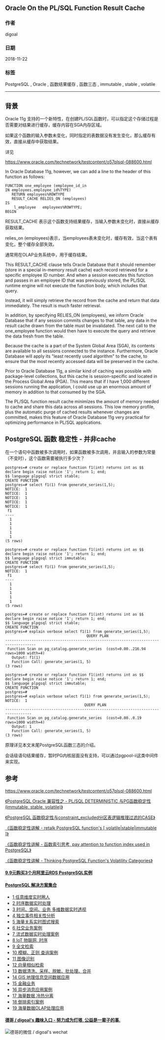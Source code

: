 ## Oracle On the PL/SQL Function Result Cache  
                                                                                   
### 作者                                                                                   
digoal                                                                                   
                                                                                   
### 日期                                                                                   
2018-11-22                                                                               
                                                                                   
### 标签                                                                                   
PostgreSQL , Oracle , 函数结果缓存 , 函数三态 , immutable , stable , volatile        
                                                                                   
----                                                                                   
                                                                                   
## 背景  
Oracle 11g 支持的一个新特性，在创建PL/SQL函数时，可以指定这个存储过程是否需要对结果进行缓存，缓存内容在SGA内存区域。  
  
如果这个函数的输入参数未变化，同时指定的表数据没有发生变化，那么缓存有效，直接从缓存中获取结果。  
  
详见  
  
https://www.oracle.com/technetwork/testcontent/o57plsql-088600.html  
  
In Oracle Database 11g, however, we can add a line to the header of this function as follows:    
  
```  
FUNCTION one_employee (employee_id_in   
IN employees.employee_id%TYPE)  
   RETURN employees%ROWTYPE  
   RESULT_CACHE RELIES_ON (employees)  
IS  
    l_employee   employees%ROWTYPE;  
BEGIN  
```  
  
RESULT_CACHE 表示这个函数支持结果缓存，当输入参数未变化时，直接从缓存获取结果。  
  
relies_on (employees)表示，当employees表未变化时，缓存有效，当这个表有变化，整个缓存全部失效。  
  
通常用在OLAP业务系统中，用于缓存结果。  
   
This RESULT_CACHE clause tells Oracle Database that it should remember (store in a special in-memory result cache) each record retrieved for a specific employee ID number. And when a session executes this function and passes in an employee ID that was previously stored, the PL/SQL runtime engine will not execute the function body, which includes that query.  
  
Instead, it will simply retrieve the record from the cache and return that data immediately. The result is much faster retrieval.  
  
In addition, by specifying RELIES_ON (employees), we inform Oracle Database that if any session commits changes to that table, any data in the result cache drawn from the table must be invalidated. The next call to the one_employee function would then have to execute the query and retrieve the data fresh from the table.  
  
Because the cache is a part of the System Global Area (SGA), its contents are available to all sessions connected to the instance. Furthermore, Oracle Database will apply its "least recently used algorithm" to the cache, to ensure that the most recently accessed data will be preserved in the cache.  
  
Prior to Oracle Database 11g, a similar kind of caching was possible with package-level collections, but this cache is session-specific and located in the Process Global Area (PGA). This means that if I have 1,000 different sessions running the application, I could use up an enormous amount of memory in addition to that consumed by the SGA.  
  
The PL/SQL function result cache minimizes the amount of memory needed to cache and share this data across all sessions. This low memory profile, plus the automatic purge of cached results whenever changes are committed, makes this feature of Oracle Database 11g very practical for optimizing performance in PL/SQL applications.  
  
## PostgreSQL 函数 稳定性 - 并非cache  
  
在一个语句中函数被多次调用时，如果函数被多次调用，并且输入的参数为常量（不变时），这个函数需要被执行多少次？  
  
```  
postgres=# create or replace function f1(int) returns int as $$  
declare begin raise notice '1'; return 1; end;  
$$ language plpgsql strict stable;  
CREATE FUNCTION  
postgres=# select f1(1) from generate_series(1,5);  
NOTICE:  1  
NOTICE:  1  
NOTICE:  1  
NOTICE:  1  
NOTICE:  1  
 f1   
----  
  1  
  1  
  1  
  1  
  1  
(5 rows)  
  
postgres=# create or replace function f1(int) returns int as $$  
declare begin raise notice '1'; return 1; end;  
$$ language plpgsql strict immutable;  
CREATE FUNCTION  
postgres=# select f1(1) from generate_series(1,5);  
NOTICE:  1  
 f1   
----  
  1  
  1  
  1  
  1  
  1  
(5 rows)  
```  
  
```  
postgres=# create or replace function f1(int) returns int as $$  
declare begin raise notice '1'; return 1; end;  
$$ language plpgsql strict stable;  
CREATE FUNCTION  
postgres=# explain verbose select f1(1) from generate_series(1,5);  
                                     QUERY PLAN                                       
------------------------------------------------------------------------------------  
 Function Scan on pg_catalog.generate_series  (cost=0.00..216.94 rows=1000 width=4)  
   Output: f1(1)  
   Function Call: generate_series(1, 5)  
(3 rows)  
  
postgres=# create or replace function f1(int) returns int as $$  
declare begin raise notice '1'; return 1; end;  
$$ language plpgsql strict immutable;  
CREATE FUNCTION  
postgres=#   
postgres=# explain verbose select f1(1) from generate_series(1,5);  
NOTICE:  1  
                                    QUERY PLAN                                      
----------------------------------------------------------------------------------  
 Function Scan on pg_catalog.generate_series  (cost=0.00..0.19 rows=1000 width=4)  
   Output: 1  
   Function Call: generate_series(1, 5)  
(3 rows)  
```  
  
原理详见本文末尾PostgreSQL函数三态的介绍。  
  
会话级语句结果缓存，暂时PG内核层面没有支持，可以通过pgpool-ii这类中间件来实现。  
  
## 参考  
https://www.oracle.com/technetwork/testcontent/o57plsql-088600.html  
  
[《PostgreSQL Oracle 兼容性之 - PL/SQL DETERMINISTIC 与PG函数稳定性(immutable, stable, volatile)》](../201804/20180410_01.md)    
  
[《PostgreSQL 函数稳定性与constraint_excluded分区表逻辑推理过滤的CASE》](../201605/20160531_01.md)    
  
[《函数稳定性讲解 - retalk PostgreSQL function's [ volatile|stable|immutable ]》](../201212/20121226_01.md)    
  
[《函数稳定性讲解 - 函数索引思考, pay attention to function index used in PostgreSQL》](../201206/20120626_02.md)    
  
[《函数稳定性讲解 - Thinking PostgreSQL Function's Volatility Categories》](../201106/20110610_01.md)    
  
  
  
  
  
  
  
  
  
  
  
  
  
  
  
  
  
  
  
  
  
  
  
  
  
  
  
  
  
  
  
  
  
  
  
  
  
  
  
  
  
  
  
  
  
  
  
  
  
  
  
  
#### [9.9元购买3个月阿里云RDS PostgreSQL实例](https://www.aliyun.com/database/postgresqlactivity "57258f76c37864c6e6d23383d05714ea")
  
  
#### [PostgreSQL 解决方案集合](https://yq.aliyun.com/topic/118 "40cff096e9ed7122c512b35d8561d9c8")
- [1 任意维度实时圈人](https://yq.aliyun.com/topic/118 "40cff096e9ed7122c512b35d8561d9c8")
- [2 时序数据实时处理](https://yq.aliyun.com/topic/118 "40cff096e9ed7122c512b35d8561d9c8")
- [3 时间、空间、业务 多维数据实时透视](https://yq.aliyun.com/topic/118 "40cff096e9ed7122c512b35d8561d9c8")
- [4 独立事件相关性分析](https://yq.aliyun.com/topic/118 "40cff096e9ed7122c512b35d8561d9c8")
- [5 海量关系实时图式搜索](https://yq.aliyun.com/topic/118 "40cff096e9ed7122c512b35d8561d9c8")
- [6 社交业务案例](https://yq.aliyun.com/topic/118 "40cff096e9ed7122c512b35d8561d9c8")
- [7 流式数据实时处理案例](https://yq.aliyun.com/topic/118 "40cff096e9ed7122c512b35d8561d9c8")
- [8 IoT 物联网, 时序](https://yq.aliyun.com/topic/118 "40cff096e9ed7122c512b35d8561d9c8")
- [9 全文检索](https://yq.aliyun.com/topic/118 "40cff096e9ed7122c512b35d8561d9c8")
- [10 模糊、正则 查询案例](https://yq.aliyun.com/topic/118 "40cff096e9ed7122c512b35d8561d9c8")
- [11 图像识别](https://yq.aliyun.com/topic/118 "40cff096e9ed7122c512b35d8561d9c8")
- [12 向量相似检索](https://yq.aliyun.com/topic/118 "40cff096e9ed7122c512b35d8561d9c8")
- [13 数据清洗、采样、脱敏、批处理、合并](https://yq.aliyun.com/topic/118 "40cff096e9ed7122c512b35d8561d9c8")
- [14 GIS 地理信息空间数据应用](https://yq.aliyun.com/topic/118 "40cff096e9ed7122c512b35d8561d9c8")
- [15 金融业务](https://yq.aliyun.com/topic/118 "40cff096e9ed7122c512b35d8561d9c8")
- [16 异步消息应用案例](https://yq.aliyun.com/topic/118 "40cff096e9ed7122c512b35d8561d9c8")
- [17 海量数据 冷热分离](https://yq.aliyun.com/topic/118 "40cff096e9ed7122c512b35d8561d9c8")
- [18 倒排索引案例](https://yq.aliyun.com/topic/118 "40cff096e9ed7122c512b35d8561d9c8")
- [19 海量数据OLAP处理应用](https://yq.aliyun.com/topic/118 "40cff096e9ed7122c512b35d8561d9c8")
  
  
#### [德哥 / digoal's 趣味入口 - 努力成为灯塔, 公益是一辈子的事.](https://github.com/digoal/blog/blob/master/README.md "22709685feb7cab07d30f30387f0a9ae")
  
  
![德哥的微信 / digoal's wechat](../pic/digoal_weixin.jpg "f7ad92eeba24523fd47a6e1a0e691b59")
  
